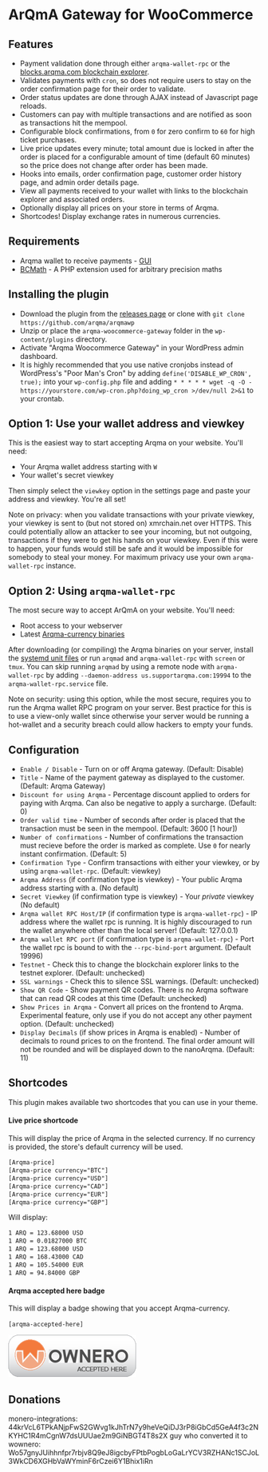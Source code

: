 # ArQmA Gateway for WooCommerce

## Features

* Payment validation done through either `arqma-wallet-rpc` or the [blocks.arqma.com blockchain explorer](https://blocks.arqma.com/).
* Validates payments with `cron`, so does not require users to stay on the order confirmation page for their order to validate.
* Order status updates are done through AJAX instead of Javascript page reloads.
* Customers can pay with multiple transactions and are notified as soon as transactions hit the mempool.
* Configurable block confirmations, from `0` for zero confirm to `60` for high ticket purchases.
* Live price updates every minute; total amount due is locked in after the order is placed for a configurable amount of time (default 60 minutes) so the price does not change after order has been made.
* Hooks into emails, order confirmation page, customer order history page, and admin order details page.
* View all payments received to your wallet with links to the blockchain explorer and associated orders.
* Optionally display all prices on your store in terms of Arqma.
* Shortcodes! Display exchange rates in numerous currencies.

## Requirements

* Arqma wallet to receive payments - [GUI](https://github.com/arqma/arqma/releases)
* [BCMath](http://php.net/manual/en/book.bc.php) - A PHP extension used for arbitrary precision maths

## Installing the plugin

* Download the plugin from the [releases page](https://github.com/arqma/arqmawp) or clone with `git clone https://github.com/arqma/arqmawp`
* Unzip or place the `arqma-woocommerce-gateway` folder in the `wp-content/plugins` directory.
* Activate "Arqma Woocommerce Gateway" in your WordPress admin dashboard.
* It is highly recommended that you use native cronjobs instead of WordPress's "Poor Man's Cron" by adding `define('DISABLE_WP_CRON', true);` into your `wp-config.php` file and adding `* * * * * wget -q -O - https://yourstore.com/wp-cron.php?doing_wp_cron >/dev/null 2>&1` to your crontab.

## Option 1: Use your wallet address and viewkey

This is the easiest way to start accepting Arqma on your website. You'll need:

* Your Arqma wallet address starting with `W`
* Your wallet's secret viewkey

Then simply select the `viewkey` option in the settings page and paste your address and viewkey. You're all set!

Note on privacy: when you validate transactions with your private viewkey, your viewkey is sent to (but not stored on) xmrchain.net over HTTPS. This could potentially allow an attacker to see your incoming, but not outgoing, transactions if they were to get his hands on your viewkey. Even if this were to happen, your funds would still be safe and it would be impossible for somebody to steal your money. For maximum privacy use your own `arqma-wallet-rpc` instance.

## Option 2: Using `arqma-wallet-rpc`

The most secure way to accept ArQmA on your website. You'll need:

* Root access to your webserver
* Latest [Arqma-currency binaries](https://github.com/arqma/arqma/releases)

After downloading (or compiling) the Arqma binaries on your server, install the [systemd unit files](https://github.com/monero-integrations/monerowp/tree/master/assets/systemd-unit-files) or run `arqmad` and `arqma-wallet-rpc` with `screen` or `tmux`. You can skip running `arqmad` by using a remote node with `arqma-wallet-rpc` by adding `--daemon-address us.supportarqma.com:19994` to the `arqma-wallet-rpc.service` file.

Note on security: using this option, while the most secure, requires you to run the Arqma wallet RPC program on your server. Best practice for this is to use a view-only wallet since otherwise your server would be running a hot-wallet and a security breach could allow hackers to empty your funds.

## Configuration

* `Enable / Disable` - Turn on or off Arqma gateway. (Default: Disable)
* `Title` - Name of the payment gateway as displayed to the customer. (Default: Arqma Gateway)
* `Discount for using Arqma` - Percentage discount applied to orders for paying with Arqma. Can also be negative to apply a surcharge. (Default: 0)
* `Order valid time` - Number of seconds after order is placed that the transaction must be seen in the mempool. (Default: 3600 [1 hour])
* `Number of confirmations` - Number of confirmations the transaction must recieve before the order is marked as complete. Use `0` for nearly instant confirmation. (Default: 5)
* `Confirmation Type` - Confirm transactions with either your viewkey, or by using `arqma-wallet-rpc`. (Default: viewkey)
* `Arqma Address` (if confirmation type is viewkey) - Your public Arqma address starting with a. (No default)
* `Secret Viewkey` (if confirmation type is viewkey) - Your *private* viewkey (No default)
* `Arqma wallet RPC Host/IP` (if confirmation type is `arqma-wallet-rpc`) - IP address where the wallet rpc is running. It is highly discouraged to run the wallet anywhere other than the local server! (Default: 127.0.0.1)
* `Arqma wallet RPC port` (if confirmation type is `arqma-wallet-rpc`) - Port the wallet rpc is bound to with the `--rpc-bind-port` argument. (Default 19996)
* `Testnet` - Check this to change the blockchain explorer links to the testnet explorer. (Default: unchecked)
* `SSL warnings` - Check this to silence SSL warnings. (Default: unchecked)
* `Show QR Code` - Show payment QR codes. There is no Arqma software that can read QR codes at this time (Default: unchecked)
* `Show Prices in Arqma` - Convert all prices on the frontend to Arqma. Experimental feature, only use if you do not accept any other payment option. (Default: unchecked)
* `Display Decimals` (if show prices in Arqma is enabled) - Number of decimals to round prices to on the frontend. The final order amount will not be rounded and will be displayed down to the nanoArqma. (Default: 11)

## Shortcodes

This plugin makes available two shortcodes that you can use in your theme.

#### Live price shortcode

This will display the price of Arqma in the selected currency. If no currency is provided, the store's default currency will be used.

```
[Arqma-price]
[Arqma-price currency="BTC"]
[Arqma-price currency="USD"]
[Arqma-price currency="CAD"]
[Arqma-price currency="EUR"]
[Arqma-price currency="GBP"]
```
Will display:
```
1 ARQ = 123.68000 USD
1 ARQ = 0.01827000 BTC
1 ARQ = 123.68000 USD
1 ARQ = 168.43000 CAD
1 ARQ = 105.54000 EUR
1 ARQ = 94.84000 GBP
```


#### Arqma accepted here badge

This will display a badge showing that you accept Arqma-currency.

`[arqma-accepted-here]`

![Arqma Accepted Here](/assets/images/arqma-accepted-here.png?raw=true "Arqma Accepted Here")

## Donations

monero-integrations: 44krVcL6TPkANjpFwS2GWvg1kJhTrN7y9heVeQiDJ3rP8iGbCd5GeA4f3c2NKYHC1R4mCgnW7dsUUUae2m9GiNBGT4T8s2X
guy who converted it to wownero: Wo57gnyJUihhnfpr7rbjv8Q9eJ8igcbyFPtbPogbLoGaLrYCV3RZHANc1SCJoL3WkCD6XGHbVaWYminF6rCzei6Y1Bhix1iRn
